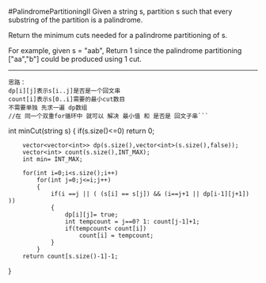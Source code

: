 #PalindromePartitioningII
Given a string s, partition s such that every substring of the partition is a palindrome.

Return the minimum cuts needed for a palindrome partitioning of s.

For example, given s = "aab",
Return 1 since the palindrome partitioning ["aa","b"] could be produced using 1 cut.


---


```
思路：
dp[i][j]表示s[i..j]是否是一个回文串
count[i]表示s[0..i]需要的最小cut数目
不需要单独 先求一遍 dp数组 
//在 同一个双重for循环中 就可以 解决 最小值 和 是否是 回文子串```
```
int minCut(string s)
{
        if(s.size()<=0)
            return 0;
        
        vector<vector<int>> dp(s.size(),vector<int>(s.size(),false));
        vector<int> count(s.size(),INT_MAX);
        int min= INT_MAX;
        
        for(int i=0;i<s.size();i++)
            for(int j=0;j<=i;j++)
            {
                if(i ==j || ( (s[i] == s[j]) && (i==j+1 || dp[i-1][j+1]) ))
                {
                    dp[i][j]= true;
                    int tempcount = j==0? 1: count[j-1]+1;
                    if(tempcount< count[i])
                        count[i] = tempcount;
                }
            }
        return count[s.size()-1]-1;
}
```
